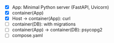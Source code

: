 - [x] App: Minimal Python server (FastAPI, Uvicorn)
- [x] container(App)
- [x] Host -> container(App): curl
- [ ] container(DB): with migrations
- [ ] container(App) -> container(DB): psycopg2
- [ ] compose.yaml

